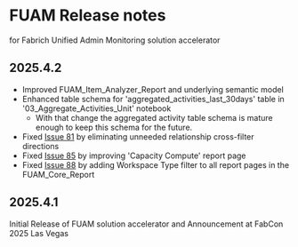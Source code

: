 # FUAM Release notes
for Fabrich Unified Admin Monitoring solution accelerator 

## 2025.4.2

- Improved FUAM_Item_Analyzer_Report and underlying semantic model
- Enhanced table schema for 'aggregated_activities_last_30days' table in   '03_Aggregate_Activities_Unit' notebook
    - With that change the aggregated activity table schema is mature enough to keep this schema for the future.
- Fixed [Issue 81](https://github.com/microsoft/fabric-toolbox/issues/81) by eliminating unneeded relationship cross-filter directions
- Fixed [Issue 85](https://github.com/microsoft/fabric-toolbox/issues/85) by improving 'Capacity Compute' report page
- Fixed [Issue 88](https://github.com/microsoft/fabric-toolbox/issues/88) by adding Workspace Type filter to all report pages in the FUAM_Core_Report

## 2025.4.1

Initial Release of FUAM solution accelerator and Announcement at FabCon 2025 Las Vegas